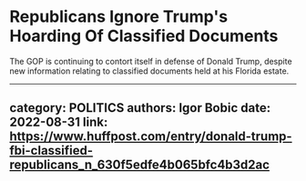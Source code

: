 # Republicans Ignore Trump's Hoarding Of Classified Documents

The GOP is continuing to contort itself in defense of Donald Trump, despite new information relating to classified documents held at his Florida estate.

---
category: POLITICS
authors: Igor Bobic
date: 2022-08-31
link: https://www.huffpost.com/entry/donald-trump-fbi-classified-republicans_n_630f5edfe4b065bfc4b3d2ac
---
